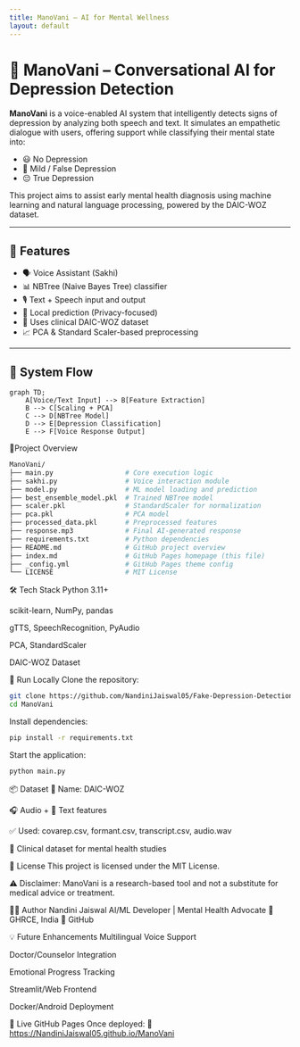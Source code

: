 ```yaml
---
title: ManoVani – AI for Mental Wellness
layout: default
---
```


# 🧠 ManoVani – Conversational AI for Depression Detection

**ManoVani** is a voice-enabled AI system that intelligently detects signs of depression by analyzing both speech and text. It simulates an empathetic dialogue with users, offering support while classifying their mental state into:
- 😃 No Depression
- 🙂 Mild / False Depression
- 😔 True Depression

This project aims to assist early mental health diagnosis using machine learning and natural language processing, powered by the DAIC-WOZ dataset.

---

## 🌟 Features

- 🗣️ Voice Assistant (Sakhi)
- 📊 NBTree (Naive Bayes Tree) classifier
- 🎙️ Text + Speech input and output
- 🔐 Local prediction (Privacy-focused)
- 📁 Uses clinical DAIC-WOZ dataset
- 📈 PCA & Standard Scaler-based preprocessing

---

## 🧠 System Flow

```mermaid
graph TD;
    A[Voice/Text Input] --> B[Feature Extraction]
    B --> C[Scaling + PCA]
    C --> D[NBTree Model]
    D --> E[Depression Classification]
    E --> F[Voice Response Output]
```
📁Project Overview
```graphql
ManoVani/
├── main.py                  # Core execution logic
├── sakhi.py                 # Voice interaction module
├── model.py                 # ML model loading and prediction
├── best_ensemble_model.pkl  # Trained NBTree model
├── scaler.pkl               # StandardScaler for normalization
├── pca.pkl                  # PCA model
├── processed_data.pkl       # Preprocessed features
├── response.mp3             # Final AI-generated response
├── requirements.txt         # Python dependencies
├── README.md                # GitHub project overview
├── index.md                 # GitHub Pages homepage (this file)
├── _config.yml              # GitHub Pages theme config
└── LICENSE                  # MIT License
```
🛠️ Tech Stack
Python 3.11+

scikit-learn, NumPy, pandas

gTTS, SpeechRecognition, PyAudio

PCA, StandardScaler

DAIC-WOZ Dataset

🚀 Run Locally
Clone the repository:

```bash
git clone https://github.com/NandiniJaiswal05/Fake-Depression-Detection-Using-Speech-Analysis.git
cd ManoVani
```
Install dependencies:

```bash
pip install -r requirements.txt
```
Start the application:

```bash
python main.py
```
📦 Dataset
🎯 Name: DAIC-WOZ

🎧 Audio + 📄 Text features

✅ Used: covarep.csv, formant.csv, transcript.csv, audio.wav

📌 Clinical dataset for mental health studies

📄 License
This project is licensed under the MIT License.

⚠️ Disclaimer: ManoVani is a research-based tool and not a substitute for medical advice or treatment.

🙋‍♀️ Author
Nandini Jaiswal
AI/ML Developer | Mental Health Advocate
📍 GHRCE, India
🔗 GitHub

💡 Future Enhancements
Multilingual Voice Support

Doctor/Counselor Integration

Emotional Progress Tracking

Streamlit/Web Frontend

Docker/Android Deployment

🔗 Live GitHub Pages
Once deployed:
📍 https://NandiniJaiswal05.github.io/ManoVani
